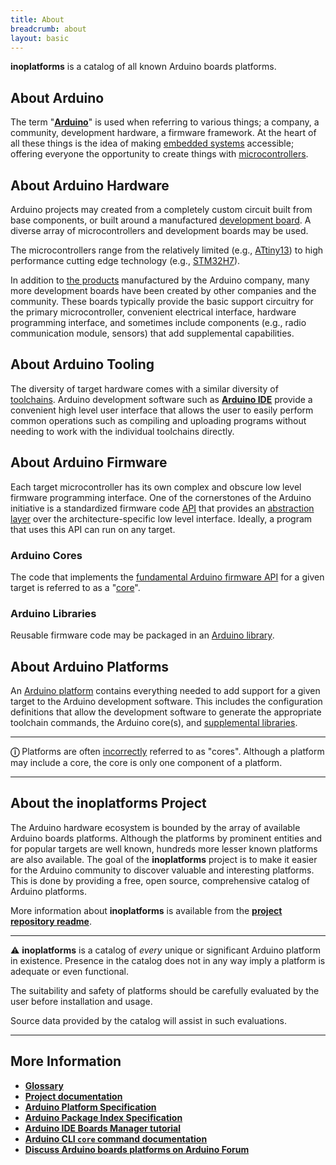 ```yaml
---
title: About
breadcrumb: about
layout: basic
---
```


**inoplatforms** is a catalog of all known Arduino boards platforms.

## About Arduino

The term "[**Arduino**](https://www.arduino.cc/)" is used when referring to various things; a company, a community, development hardware, a firmware framework. At the heart of all these things is the idea of making [embedded systems](https://wikipedia.org/wiki/Embedded_system) accessible; offering everyone the opportunity to create things with [microcontrollers](https://wikipedia.org/wiki/Microcontroller).

## About Arduino Hardware

Arduino projects may created from a completely custom circuit built from base components, or built around a manufactured [development board](/glossary/#development-board). A diverse array of microcontrollers and development boards may be used.

The microcontrollers range from the relatively limited (e.g., [ATtiny13](https://www.microchip.com/product/attiny13)) to high performance cutting edge technology (e.g., [STM32H7](https://wikipedia.org/wiki/STM32#STM32_H7)).

In addition to [the products](https://docs.arduino.cc/) manufactured by the Arduino company, many more development boards have been created by other companies and the community. These boards typically provide the basic support circuitry for the primary microcontroller, convenient electrical interface, hardware programming interface, and sometimes include components (e.g., radio communication module, sensors) that add supplemental capabilities.

## About Arduino Tooling

The diversity of target hardware comes with a similar diversity of [toolchains](https://wikipedia.org/wiki/Toolchain). Arduino development software such as [**Arduino IDE**](https://docs.arduino.cc/software/ide-v2) provide a convenient high level user interface that allows the user to easily perform common operations such as compiling and uploading programs without needing to work with the individual toolchains directly.

## About Arduino Firmware

Each target microcontroller has its own complex and obscure low level firmware programming interface. One of the cornerstones of the Arduino initiative is a standardized firmware code [API](https://wikipedia.org/wiki/API) that provides an [abstraction layer](https://wikipedia.org/wiki/Abstraction_layer) over the architecture-specific low level interface. Ideally, a program that uses this API can run on any target.

### Arduino Cores

The code that implements the [fundamental Arduino firmware API](https://www.arduino.cc/reference/en/) for a given target is referred to as a "[core](https://arduino.github.io/arduino-cli/latest/platform-specification/#cores)".

### Arduino Libraries

Reusable firmware code may be packaged in an [Arduino library](https://arduino.github.io/arduino-cli/latest/library-specification/).

## About Arduino Platforms

An [Arduino platform](https://arduino.github.io/arduino-cli/latest/platform-specification/) contains everything needed to add support for a given target to the Arduino development software. This includes the configuration definitions that allow the development software to generate the appropriate toolchain commands, the Arduino core(s), and [supplemental libraries](https://arduino.github.io/arduino-cli/latest/platform-specification/#platform-bundled-libraries).

---

**ⓘ** Platforms are often [incorrectly](https://arduino.github.io/arduino-cli/latest/platform-specification/#platform-terminology) referred to as "cores". Although a platform may include a core, the core is only one component of a platform.

---

## About the **inoplatforms** Project

The Arduino hardware ecosystem is bounded by the array of available Arduino boards platforms. Although the platforms by prominent entities and for popular targets are well known, hundreds more lesser known platforms are also available. The goal of the **inoplatforms** project is to make it easier for the Arduino community to discover valuable and interesting platforms. This is done by providing a free, open source, comprehensive catalog of Arduino platforms.

More information about **inoplatforms** is available from the [**project repository readme**](https://github.com/per1234/inoplatforms#readme).

---

⚠ **inoplatforms** is a catalog of _every_ unique or significant Arduino platform in existence. Presence in the catalog does not in any way imply a platform is adequate or even functional.

The suitability and safety of platforms should be carefully evaluated by the user before installation and usage.

Source data provided by the catalog will assist in such evaluations.

---

## More Information

- [**Glossary**](/glossary/)
- [**Project documentation**](https://github.com/per1234/inoplatforms#readme)
- [**Arduino Platform Specification**](https://arduino.github.io/arduino-cli/latest/platform-specification/)
- [**Arduino Package Index Specification**](https://arduino.github.io/arduino-cli/latest/package_index_json-specification/)
- [**Arduino IDE Boards Manager tutorial**](https://docs.arduino.cc/software/ide-v2/tutorials/ide-v2-board-manager)
- [**Arduino CLI `core` command documentation**](https://arduino.github.io/arduino-cli/latest/commands/arduino-cli_core/)
- [**Discuss Arduino boards platforms on Arduino Forum**](https://forum.arduino.cc/)
